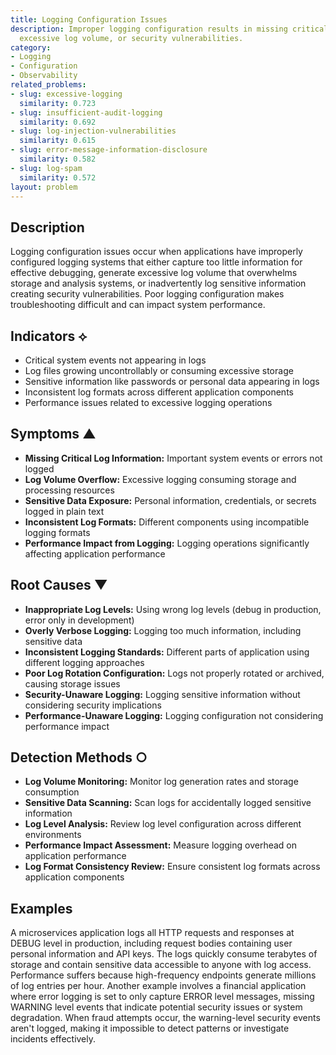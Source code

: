 ```yaml
---
title: Logging Configuration Issues
description: Improper logging configuration results in missing critical information,
  excessive log volume, or security vulnerabilities.
category:
- Logging
- Configuration
- Observability
related_problems:
- slug: excessive-logging
  similarity: 0.723
- slug: insufficient-audit-logging
  similarity: 0.692
- slug: log-injection-vulnerabilities
  similarity: 0.615
- slug: error-message-information-disclosure
  similarity: 0.582
- slug: log-spam
  similarity: 0.572
layout: problem
---
```


## Description

Logging configuration issues occur when applications have improperly configured logging systems that either capture too little information for effective debugging, generate excessive log volume that overwhelms storage and analysis systems, or inadvertently log sensitive information creating security vulnerabilities. Poor logging configuration makes troubleshooting difficult and can impact system performance.

## Indicators ⟡

- Critical system events not appearing in logs
- Log files growing uncontrollably or consuming excessive storage
- Sensitive information like passwords or personal data appearing in logs
- Inconsistent log formats across different application components
- Performance issues related to excessive logging operations

## Symptoms ▲

- **Missing Critical Log Information:** Important system events or errors not logged
- **Log Volume Overflow:** Excessive logging consuming storage and processing resources
- **Sensitive Data Exposure:** Personal information, credentials, or secrets logged in plain text
- **Inconsistent Log Formats:** Different components using incompatible logging formats
- **Performance Impact from Logging:** Logging operations significantly affecting application performance

## Root Causes ▼

- **Inappropriate Log Levels:** Using wrong log levels (debug in production, error only in development)
- **Overly Verbose Logging:** Logging too much information, including sensitive data
- **Inconsistent Logging Standards:** Different parts of application using different logging approaches
- **Poor Log Rotation Configuration:** Logs not properly rotated or archived, causing storage issues
- **Security-Unaware Logging:** Logging sensitive information without considering security implications
- **Performance-Unaware Logging:** Logging configuration not considering performance impact

## Detection Methods ○

- **Log Volume Monitoring:** Monitor log generation rates and storage consumption
- **Sensitive Data Scanning:** Scan logs for accidentally logged sensitive information
- **Log Level Analysis:** Review log level configuration across different environments
- **Performance Impact Assessment:** Measure logging overhead on application performance
- **Log Format Consistency Review:** Ensure consistent log formats across application components

## Examples

A microservices application logs all HTTP requests and responses at DEBUG level in production, including request bodies containing user personal information and API keys. The logs quickly consume terabytes of storage and contain sensitive data accessible to anyone with log access. Performance suffers because high-frequency endpoints generate millions of log entries per hour. Another example involves a financial application where error logging is set to only capture ERROR level messages, missing WARNING level events that indicate potential security issues or system degradation. When fraud attempts occur, the warning-level security events aren't logged, making it impossible to detect patterns or investigate incidents effectively.